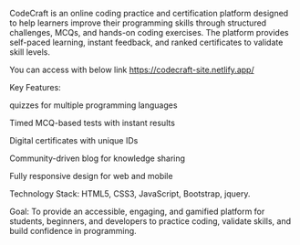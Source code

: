 CodeCraft is an online coding practice and certification platform designed to help learners improve their programming skills through structured challenges, MCQs, and hands-on coding exercises. The platform provides self-paced learning, instant feedback, and ranked certificates  to validate skill levels.

You can access with below link
https://codecraft-site.netlify.app/

Key Features:

quizzes for multiple programming languages

Timed MCQ-based tests with instant results

Digital certificates with unique IDs

Community-driven blog for knowledge sharing

Fully responsive design for web and mobile

Technology Stack: HTML5, CSS3, JavaScript, Bootstrap, jquery.

Goal: To provide an accessible, engaging, and gamified platform for students, beginners, and developers to practice coding, validate skills, and build confidence in programming.
